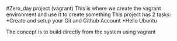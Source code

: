#Zero_day project (vagrant)
This is where we create the vagrant environment and use it to create something
This project has 2 tasks:
*Create and setup your Git and Github Account
*Hello Ubuntu

The concept is to build directly from the system using vagrant

